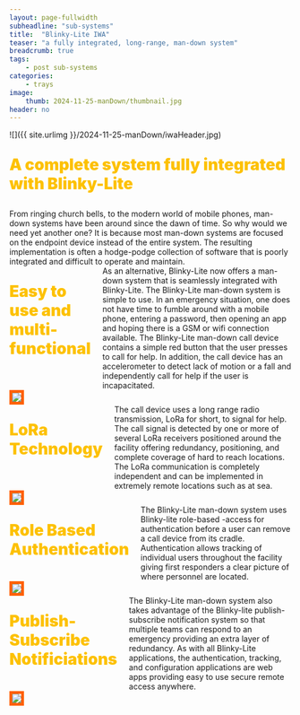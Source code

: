 ```yaml
---
layout: page-fullwidth
subheadline: "sub-systems"
title:  "Blinky-Lite IWA"
teaser: "a fully integrated, long-range, man-down system"
breadcrumb: true
tags:
    - post sub-systems
categories:
    - trays
image:
    thumb: 2024-11-25-manDown/thumbnail.jpg
header: no
---
```

![]({{ site.urlimg }}/2024-11-25-manDown/iwaHeader.jpg)

<p style="color:#fdc100;font-weight:900;;font-size:200%;">A complete system fully integrated with Blinky-Lite</p>
From ringing church bells, to the modern world of mobile phones, man-down systems have been around since the dawn of time. So why would we need yet another one? It is because most man-down systems are focused on the endpoint device instead of the entire system. The resulting implementation is often a hodge-podge collection of software that is poorly integrated and difficult to operate and maintain.

<div class="row t30">
    <div class="medium-8 columns">
        <p style="color:#fdc100;font-weight:900;;font-size:200%;">Easy to use and multi-functional</p>
        <span> As an alternative, Blinky-Lite now offers a man-down system that is seamlessly integrated with Blinky-Lite. The Blinky-Lite man-down system is simple to use. In an emergency situation, one does not have time to fumble around with a mobile phone, entering a password, then opening an app and hoping there is a GSM or wifi connection available. The Blinky-Lite man-down call device contains a simple red button that the user presses to call for help. In addition, the call device has an accelerometer to detect lack of motion or a fall and independently call for help if the user is incapacitated.
        </span>
    </div>
    <div class="medium-4 columns">
        <a href="{{ site.urlimg }}/2024-11-25-manDown/badgeOnBelt.jpg"><img style="border: 5px solid #ff6100;" src="{{ site.urlimg }}/2024-11-25-manDown/badgeOnBelt.jpg" ></a>
    </div>
</div>

<div class="row t30">
   <div class="medium-8 columns">
        <p style="color:#fdc100;font-weight:900;;font-size:200%;">LoRa Technology</p>
        <span>The call device uses a long range radio transmission, LoRa for short,  to signal for help. The call signal is detected by one or more of several LoRa receivers positioned around the facility offering redundancy, positioning, and complete coverage of hard to reach locations. The LoRa communication is completely independent and can be implemented in extremely remote locations such as at sea.
        </span>
    </div>
     <div class="medium-4 columns">
        <a href="{{ site.urlimg }}/2024-11-25-manDown/iwaLocator.jpg"><img style="border: 5px solid #ff6100;" src="{{ site.urlimg }}/2024-11-25-manDown/iwaLocator.jpg" ></a>
    </div>
</div>

<div class="row t30">
    <div class="medium-8 columns">
        <p style="color:#fdc100;font-weight:900;;font-size:200%;">Role Based Authentication</p>
        <span>The Blinky-Lite man-down system uses Blinky-lite role-based -access for authentication before a user can remove a call device from its cradle. Authentication allows tracking of individual users throughout the facility giving first responders a clear picture of where personnel are located.</span>
    </div>
    <div class="medium-4 columns">
        <a href="{{ site.urlimg }}/2024-11-25-manDown/iwaAuthorize.jpg"><img style="border: 5px solid #ff6100;" src="{{ site.urlimg }}/2024-11-25-manDown/iwaAuthorize.jpg" ></a>
    </div>
</div>

<div class="row t30">
   <div class="medium-8 columns">
        <p style="color:#fdc100;font-weight:900;;font-size:200%;">Publish-Subscribe Notificiations</p>
        <span>The Blinky-Lite man-down system also takes advantage of the Blinky-lite publish-subscribe notification system so that multiple teams can respond to an emergency providing an extra layer of redundancy. As with all Blinky-Lite applications, the authentication, tracking, and configuration applications are web apps providing easy to use secure remote access anywhere.
    </span>
    </div>
    <div class="medium-4 columns">
        <a href="{{ site.urlimg }}/2024-11-25-manDown/iwaWatch.jpg"><img style="border: 5px solid #ff6100;" src="{{ site.urlimg }}/2024-11-25-manDown/iwaWatch.jpg" ></a>
    </div>
</div>

 



